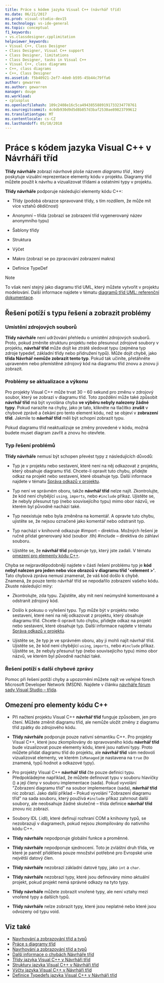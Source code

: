 ```yaml
---
title: Práce s kódem jazyka Visual C++ (návrhář tříd)
ms.date: 06/21/2017
ms.prod: visual-studio-dev15
ms.technology: vs-ide-general
ms.topic: conceptual
f1_keywords:
- vs.classdesigner.cpplimitation
helpviewer_keywords:
- Visual C++, Class Designer
- Class Designer, Visual C++ support
- Class Designer, limitations
- Class Designer, tasks in Visual C++
- Visual C++, class diagrams
- C++, class diagrams
- C++, Class Designer
ms.assetid: f5b40921-2ef7-4de0-b595-45b44c79ffa6
author: gewarren
ms.author: gewarren
manager: douge
ms.workload:
- cplusplus
ms.openlocfilehash: 109c2408e16c5ca4943855889191733234778761
ms.sourcegitcommit: 4c0db930d9d5d8b857d3baf2530ae89823799612
ms.translationtype: MT
ms.contentlocale: cs-CZ
ms.lasthandoff: 05/10/2018
---
```

# <a name="work-with-visual-c-code-in-class-designer"></a>Práce s kódem jazyka Visual C++ v Návrháři tříd

**Třídy návrháře** zobrazí návrhové ploše názvem *diagramu tříd* , který poskytuje vizuální reprezentace elementy kódu v projektu. Diagramy tříd můžete použít k návrhu a vizualizovat třídami a ostatními typy v projektu.

**Třídy návrháře** podporuje následující elementy kódu C++:

- Třídy (podobá obrazce spravované třídy, s tím rozdílem, že může mít více vztahů dědičnost)

- Anonymní – třída (zobrazí se zobrazení tříd vygenerovaný název anonymního typu)

- Šablony třídy

- Struktura

- Výčet

- Makro (zobrazí se po zpracování zobrazení makra)

- Definice TypeDef

> [!NOTE]
> To však není stejný jako diagramu tříd UML, který můžete vytvořit v projektu modelování. Další informace najdete v tématu [diagramů tříd UML: referenční dokumentace](../../modeling/uml-class-diagrams-reference.md).

## <a name="troubleshoot-type-resolution-and-display-issues"></a>Řešení potíží s typu řešení a zobrazit problémy

### <a name="location-of-source-files"></a>Umístění zdrojových souborů

**Třídy návrháře** není udržování přehledu o umístění zdrojových souborů. Proto, pokud změníte strukturu projektu nebo přesunout zdrojové soubory v projektu, **návrhář tříd** může dojít ke ztrátě sledovat typu (zejména typ zdroje typedef, základní třídy nebo přidružení typů). Může dojít chybě, jako **třída Návrhář nemůže zobrazit tento typ**. Pokud tak učiníte, přetáhněte upraveném nebo přemístěné zdrojový kód na diagramu tříd znovu a znovu ji zobrazit.

### <a name="update-and-performance-issues"></a>Problémy se aktualizace a výkonu

Pro projekty Visual C++ může trvat 30 – 60 sekund pro změnu v zdrojový soubor, který se zobrazí v diagramu tříd. Toto zpoždění může také způsobit **návrhář tříd** má být vyvolána chyba **ve výběru nebyly nalezeny žádné typy**. Pokud narazíte na chyby, jako je tato, klikněte na tlačítko **zrušit** v chybové zprávě a čekání pro tento element kódu, než se objeví v **zobrazení tříd**. Jakmile to **návrhář tříd** měli být schopní zobrazit typu.

Pokud diagramu tříd neaktualizuje se změny provedené v kódu, možná budete muset diagram zavřít a znovu ho otevřete.

### <a name="type-resolution-issues"></a>Typ řešení problémů

**Třídy návrháře** nemusí být schopen převést typy z následujících důvodů:

- Typ je v projektu nebo sestavení, které není na něj odkazovat z projektu, který obsahuje diagramu tříd. Chcete-li opravit tuto chybu, přidejte odkaz na projekt nebo sestavení, které obsahuje typ. Další informace najdete v tématu [Správa odkazů v projektu](../managing-references-in-a-project.md).

- Typ není ve správném oboru, takže **návrhář tříd** nelze najít. Zkontrolujte, že kód není chybějící `using`, `imports`, nebo `#include` příkaz. Ujistěte se, že nebyly přesunut typ (nebo souvisejícího typu) mimo obor názvů, ve kterém byl původně nachází také.

- Typ neexistuje nebo byla změněna na komentář. A opravte tuto chybu, ujistěte se, že nejsou označené jako komentář nebo odstranit typ.

- Typ nachází v knihovně odkazuje #import – direktiva. Možných řešení je ručně přidat generovaný kód (soubor .tlh) #include – direktiva do záhlaví souboru.

- Ujistěte se, že **návrhář tříd** podporuje typ, který jste zadali. V tématu [omezení pro elementy kódu C++](#limitations-for-c-code-elements).

Chyba se nejpravděpodobněji najdete v části řešení problému typ je **kód nebyl nalezen pro jeden nebo více obrazců v diagramu tříd '\<element >'**. Tato chybová zpráva nemusí znamenat, že váš kód došlo k chybě. Znamená, že pouze tento návrhář tříd se nepodařilo zobrazení vašeho kódu. Zkuste následující míry:

- Zkontrolujte, zda typu. Zajistěte, aby mít není neúmyslně komentované a odstranit zdrojový kód.

- Došlo k pokusu o vyřešení typu. Typ může být v projektu nebo sestavení, které není na něj odkazovat z projektu, který obsahuje diagramu tříd. Chcete-li opravit tuto chybu, přidejte odkaz na projekt nebo sestavení, které obsahuje typ. Další informace najdete v tématu [Správa odkazů v projektu](../managing-references-in-a-project.md).

- Ujistěte se, že typ je ve správném oboru, aby ji mohli najít návrhář tříd. Ujistěte se, že kód není chybějící `using`, `imports`, nebo `#include` příkaz. Ujistěte se, že nebyly přesunut typ (nebo souvisejícího typu) mimo obor názvů, ve kterém byl původně nachází také.

### <a name="troubleshoot-other-error-messages"></a>Řešení potíží s další chybové zprávy

Pomoc při řešení potíží chyby a upozornění můžete najít ve veřejné fórech Microsoft Developer Network (MSDN). Najdete v článku [návrháře fórum sady Visual Studio – třída](http://go.microsoft.com/fwlink/?linkid=160754).

## <a name="limitations-for-c-code-elements"></a>Omezení pro elementy kódu C++

- Při načtení projektu Visual C++ **návrhář tříd** funguje způsobem, jen pro čtení. Můžete změnit diagramu tříd, ale nemůže uložit změny z diagramu tříd zpátky do zdrojového kódu.

- **Třídy návrháře** podporuje pouze nativní sémantiku C++. Pro projekty Visual C++, které jsou zkompilovány do spravovaného kódu **návrhář tříd** bude vizualizovat pouze elementy kódu, které jsou nativní typy. Proto můžete přidat diagramu tříd do projektu, ale **návrhář tříd** vám nedovolí vizualizovat elementy, ve kterém `IsManaged` je nastavena na `true` (to znamená, typů hodnot a odkazové typy).

- Pro projekty Visual C++ **návrhář tříd** čte pouze definici typu. Předpokládejme například, že můžete definovat typu v souboru hlavičky () a její členy v souboru implementace (sada). Pokud vyvolání "Zobrazení diagramu tříd" na soubor implementace (sada), **návrhář tříd** nic zobrazí. Jako další příklad – Pokud vyvolání "Zobrazení diagramu tříd" na sada souboru, který používá `#include` příkaz zahrnout další soubory, ale neobsahuje žádné skutečné – třída definice **návrhář tříd** znovu nic zobrazí.

- Soubory IDL (.idl), které definují rozhraní COM a knihovny typů, se nezobrazují v diagramech, pokud nejsou zkompilovány do nativního kódu C++.

- **Třídy návrháře** nepodporuje globální funkce a proměnné.

- **Třídy návrháře** nepodporuje sjednocení. Toto je zvláštní druh třída, ve které je paměť přidělená pouze množství potřebné pro Evropské unie největší datový člen.

- **Třídy návrháře** nezobrazí základní datové typy, jako `int` a `char`.

- **Třídy návrháře** nezobrazí typy, které jsou definovány mimo aktuální projekt, pokud projekt nemá správné odkazy na tyto typy.

- **Třídy návrháře** můžete zobrazit vnořené typy, ale není vztahy mezi vnořené typy a dalších typů.

- **Třídy návrháře** nelze zobrazit typy, které jsou neplatné nebo které jsou odvozeny od typu void.

## <a name="see-also"></a>Viz také

- [Navrhování a zobrazování tříd a typů](designing-and-viewing-classes-and-types.md)
- [Práce s diagramy tříd](working-with-class-diagrams.md)
- [Navrhování a zobrazování tříd a typů](designing-and-viewing-classes-and-types.md)
- [Další informace o chybách Návrháře tříd](additional-information-about-errors.md)
- [Třídy jazyka Visual C++ v Návrháři tříd](visual-cpp-classes.md)
- [Struktury jazyka Visual C++ v Návrháři tříd](visual-cpp-structures.md)
- [Výčty jazyka Visual C++ v Návrháři tříd](visual-cpp-enumerations.md)
- [Definice Typedefs jazyka Visual C++ v Návrháři tříd](visual-cpp-typedefs.md)
